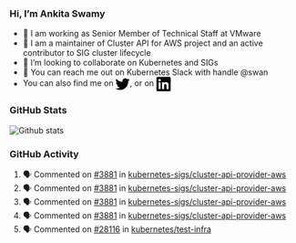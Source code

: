 ### Hi, I’m Ankita Swamy

- 💼 I am working as Senior Member of Technical Staff at VMware
- 👀 I am a maintainer of Cluster API for AWS project and an active contributor to SIG cluster lifecycle
- 💞️ I’m looking to collaborate on Kubernetes and SIGs
- 💬 You can reach me out on Kubernetes Slack with handle @swan
- You can also find me on <a href="https://twitter.com/SwamyAnkita" target="blank"><img align="center" src="https://raw.githubusercontent.com/Ankitasw/Ankitasw/master/svg/twitter.svg" alt="Ankitasw" height="25" width="25" color="#1DA1f2" /></a>, or on <a href="https://www.linkedin.com/in/Ankitaswamy/" target="blank"><img align="center" src="https://raw.githubusercontent.com/Ankitasw/Ankitasw/master/svg/linkedin.svg" alt="Ankitasw" height="25" width="25" /></a>

### GitHub Stats
![Github stats](https://github-readme-stats.vercel.app/api?username=Ankitasw&count_private=true&show_icons=true&theme=tokyonight)

### GitHub Activity 
<!--START_SECTION:activity-->
1. 🗣 Commented on [#3881](https://github.com/kubernetes-sigs/cluster-api-provider-aws/issues/3881) in [kubernetes-sigs/cluster-api-provider-aws](https://github.com/kubernetes-sigs/cluster-api-provider-aws)
2. 🗣 Commented on [#3881](https://github.com/kubernetes-sigs/cluster-api-provider-aws/issues/3881) in [kubernetes-sigs/cluster-api-provider-aws](https://github.com/kubernetes-sigs/cluster-api-provider-aws)
3. 🗣 Commented on [#3881](https://github.com/kubernetes-sigs/cluster-api-provider-aws/issues/3881) in [kubernetes-sigs/cluster-api-provider-aws](https://github.com/kubernetes-sigs/cluster-api-provider-aws)
4. 🗣 Commented on [#3881](https://github.com/kubernetes-sigs/cluster-api-provider-aws/issues/3881) in [kubernetes-sigs/cluster-api-provider-aws](https://github.com/kubernetes-sigs/cluster-api-provider-aws)
5. 🗣 Commented on [#28116](https://github.com/kubernetes/test-infra/issues/28116) in [kubernetes/test-infra](https://github.com/kubernetes/test-infra)
<!--END_SECTION:activity-->

